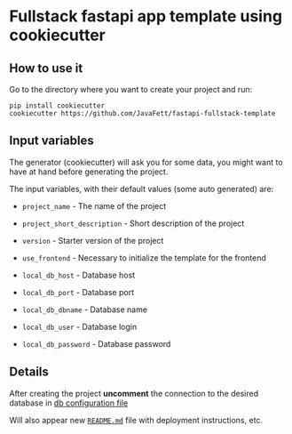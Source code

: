 # Fullstack fastapi app template using cookiecutter

## How to use it

Go to the directory where you want to create your project and run:

```
pip install cookiecutter
cookiecutter https://github.com/JavaFett/fastapi-fullstack-template
```

## Input variables

The generator (cookiecutter) will ask you for some data, you might want to have at hand before generating the project.

The input variables, with their default values (some auto generated) are:

* `project_name` - The name of the project

* `project_short_description` - Short description of the project

* `version` - Starter version of the project

* `use_frontend` - Necessary to initialize the template for the frontend

* `local_db_host` - Database host

* `local_db_port` - Database port

* `local_db_dbname` - Database name

* `local_db_user` - Database login

* `local_db_password` - Database password

## Details
After creating the project **uncomment** the connection to the desired database in [db configuration file][1]

Will also appear new [`README.md`][2] file with deployment instructions, etc.

[1]: ./{{cookiecutter.project_name}}/backend/app/db/local_db.py
[2]: ./{{cookiecutter.project_name}}/README.md